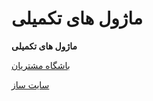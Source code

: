 # ماژول های تکمیلی       

**ماژول های تکمیلی**

[باشگاه مشتریان](MajolhayeTakmili\BashgaheMoshtarian.md)

[سایت ساز](MajolhayeTakmili\SiteSaz.md)